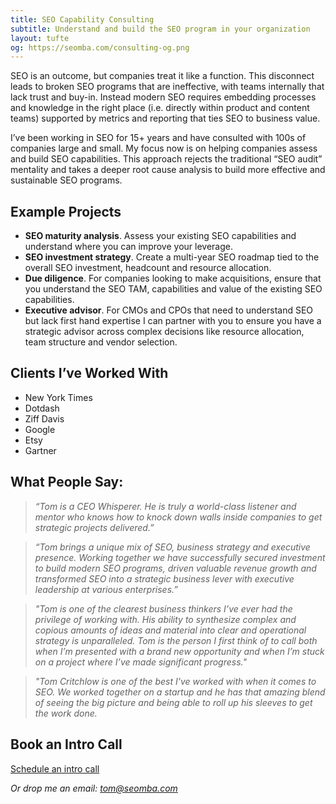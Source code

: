 ```yaml
---
title: SEO Capability Consulting
subtitle: Understand and build the SEO program in your organization
layout: tufte
og: https://seomba.com/consulting-og.png
---
```


SEO is an outcome, but companies treat it like a function. This disconnect leads to broken SEO programs that are ineffective, with teams internally that lack trust and buy-in. Instead modern SEO requires embedding processes and knowledge in the right place (i.e. directly within product and content teams) supported by metrics and reporting that ties SEO to business value.

I’ve been working in SEO for 15+ years and have consulted with 100s of companies large and small. My focus now is on helping companies assess and build SEO capabilities. This approach rejects the traditional “SEO audit” mentality and takes a deeper root cause analysis to build more effective and sustainable SEO programs.

## Example Projects

* **SEO maturity analysis**. Assess your existing SEO capabilities and understand where you can improve your leverage.
* **SEO investment strategy**. Create a multi-year SEO roadmap tied to the overall SEO investment, headcount and resource allocation.
* **Due diligence**. For companies looking to make acquisitions, ensure that you understand the SEO TAM, capabilities and value of the existing SEO capabilities.
* **Executive advisor**. For CMOs and CPOs that need to understand SEO but lack first hand expertise I can partner with you to ensure you have a strategic advisor across complex decisions like resource allocation, team structure and vendor selection.

## Clients I’ve Worked With

* New York Times
* Dotdash
* Ziff Davis
* Google
* Etsy
* Gartner

## What People Say:

> *“Tom is a CEO Whisperer. He is truly a world-class listener and mentor who knows how to knock down walls inside companies to get strategic projects delivered.”*

> *“Tom brings a unique mix of SEO, business strategy and executive presence. Working together we have successfully secured investment to build modern SEO programs, driven valuable revenue growth and transformed SEO into a strategic business lever with executive leadership at various enterprises.”*

> *"Tom is one of the clearest business thinkers I’ve ever had the privilege of working with. His ability to synthesize complex and copious amounts of ideas and material into clear and operational strategy is unparalleled. Tom is the person I first think of to call both when I’m presented with a brand new opportunity and when I’m stuck on a project where I’ve made significant progress."*

> *"Tom Critchlow is one of the best I've worked with when it comes to SEO. We worked together on a startup and he has that amazing blend of seeing the big picture and being able to roll up his sleeves to get the work done.*

## Book an Intro Call

<a class="br2 pa2 bg-seomba-red seomba-light dib grow f4 link" href="https://calendly.com/tomcritchlow/tom-chat">Schedule an intro call</a>

*Or drop me an email: tom@seomba.com*